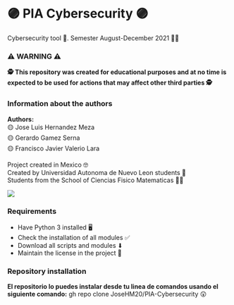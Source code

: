 # 🟣 PIA Cybersecurity 🟣

Cybersecurity tool 👮. Semester August-December 2021 👨‍🎓

### ⚠ WARNING ⚠

**🕵 This repository was created for educational purposes and at no time is expected to be used for actions that may affect other third parties 🕵**

### Information about the authors

**Authors:**  
🟡 Jose Luis Hernandez Meza  
🟡 Gerardo Gamez Serna  
🟡 Francisco Javier Valerio Lara     

Project created in Mexico 🤓  
Created by Universidad Autonoma de Nuevo Leon students 🏣  
Students from the School of Ciencias Fisico Matematicas 👨‍🏫

![](https://www.uanl.mx/wp-content/uploads/2018/10/85-aniversario-uanl-torre-rectoria.jpg)

### Requirements

- Have Python 3 installed 🖥
- Check the installation of all modules ✅
- Download all scripts and modules ⬇
- Maintain the license in the project 📜

### Repository installation

**El repositorio lo puedes instalar desde tu linea de comandos usando el siguiente comando:**  gh repo clone JoseHM20/PIA-Cybersecurity 😲
